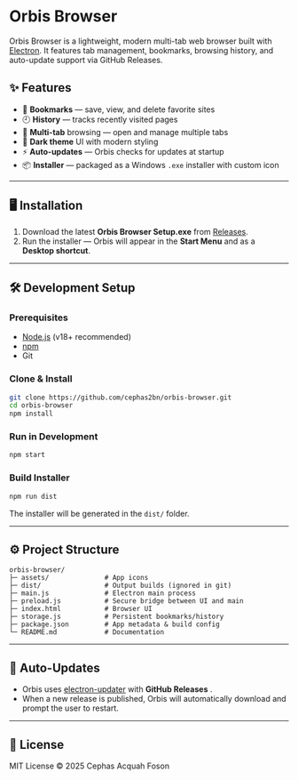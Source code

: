 # Orbis Browser

Orbis Browser is a lightweight, modern multi-tab web browser built with [Electron](https://www.electronjs.org/).
It features tab management, bookmarks, browsing history, and auto-update support via GitHub Releases.

## ✨ Features

- 🔖 **Bookmarks** — save, view, and delete favorite sites
- 🕘 **History** — tracks recently visited pages
- 📑 **Multi-tab** browsing — open and manage multiple tabs
- 🎨 **Dark theme** UI with modern styling
- ⚡ **Auto-updates** — Orbis checks for updates at startup
- 📦 **Installer** — packaged as a Windows `.exe` installer with custom icon

---

## 🖥️ Installation

1. Download the latest **Orbis Browser Setup.exe** from [Releases](https://github.com/cephas2bn/orbis-browser/releases).
2. Run the installer — Orbis will appear in the **Start Menu** and as a **Desktop shortcut**.

---

## 🛠️ Development Setup

### Prerequisites

- [Node.js](https://nodejs.org/) (v18+ recommended)
- [npm](https://www.npmjs.com/)
- Git

### Clone & Install

```bash
git clone https://github.com/cephas2bn/orbis-browser.git
cd orbis-browser
npm install
```

### Run in Development

```bash
npm start
```

### Build Installer

```bash
npm run dist
```

The installer will be generated in the `dist/` folder.

---

## ⚙️ Project Structure

```
orbis-browser/
├─ assets/              # App icons
├─ dist/                # Output builds (ignored in git)
├─ main.js              # Electron main process
├─ preload.js           # Secure bridge between UI and main
├─ index.html           # Browser UI
├─ storage.js           # Persistent bookmarks/history
├─ package.json         # App metadata & build config
└─ README.md            # Documentation
```

---

## 🚀 Auto-Updates

* Orbis uses [electron-updater](https://www.electron.build/auto-update) with  **GitHub Releases** .
* When a new release is published, Orbis will automatically download and prompt the user to restart.

---

## 📜 License

MIT License © 2025 Cephas Acquah Foson

